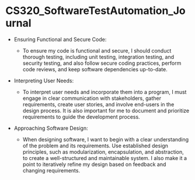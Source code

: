 # CS320_SoftwareTestAutomation_Journal

- Ensuring Functional and Secure Code:
  - To ensure my code is functional and secure, I should conduct thorough testing, including unit testing, integration testing, and security testing, and also follow secure coding practices, perform code reviews, and keep software dependencies up-to-date.
    
- Interpreting User Needs:
  - To interpret user needs and incorporate them into a program, I must engage in clear communication with stakeholders, gather requirements, create user stories, and involve end-users in the design process. It is also important for me to document and prioritize requirements to guide the development process.
    
- Approaching Software Design:
  - When designing software, I want to begin with a clear understanding of the problem and its requirements. Use established design principles, such as modularization, encapsulation, and abstraction, to create a well-structured and maintainable system. I also make it a point to iteratively refine my design based on feedback and changing requirements.
